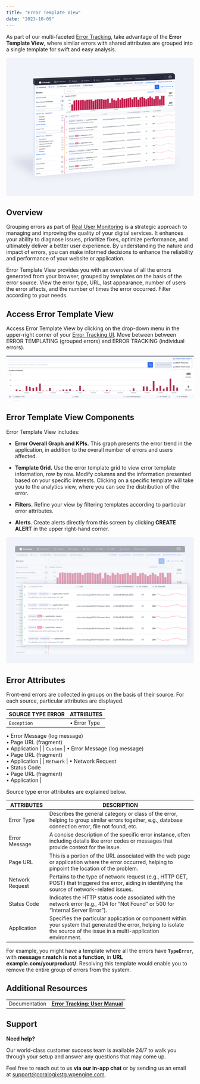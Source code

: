 ```yaml
---
title: "Error Template View"
date: "2023-10-09"
---
```


As part of our multi-faceted [Error Tracking](https://coralogixstg.wpengine.com/docs/error-tracking/), take advantage of the **Error Template View**, where similar errors with shared attributes are grouped into a single template for swift and easy analysis.

![Error Template View Coralogix RUM](images/Untitled-4-2.png)

## Overview

Grouping errors as part of [Real User Monitoring](https://coralogixstg.wpengine.com/docs/real-user-monitoring/) is a strategic approach to managing and improving the quality of your digital services. It enhances your ability to diagnose issues, prioritize fixes, optimize performance, and ultimately deliver a better user experience. By understanding the nature and impact of errors, you can make informed decisions to enhance the reliability and performance of your website or application.

Error Template View provides you with an overview of all the errors generated from your browser, grouped by templates on the basis of the error source. View the error type, URL, last appearance, number of users the error affects, and the number of times the error occurred. Filter according to your needs.

## Access Error Template View

Access Error Template View by clicking on the drop-down menu in the upper-right corner of your [Error Tracking UI](https://coralogixstg.wpengine.com/docs/error-tracking-user-manual/). Move between between ERROR TEMPLATING (grouped errors) and ERROR TRACKING (individual errors).

![Error Template View RUM Coralogix](images/image-2.png)

## Error Template View Components

Error Template View includes:

- **Error Overall Graph and KPIs.** This graph presents the error trend in the application, in addition to the overall number of errors and users affected.

- **Template Grid.** Use the error template grid to view error template information, row by row. Modify columns and the information presented based on your specific interests. Clicking on a specific template will take you to the analytics view, where you can see the distribution of the error.

- **Filters.** Refine your view by filtering templates according to particular error attributes.

- **Alerts**. Create alerts directly from this screen by clicking **CREATE ALERT** in the upper right-hand corner.

![Error Template View RUM Coralogix](images/Untitled-5.png)

## Error Attributes

Front-end errors are collected in groups on the basis of their source. For each source, particular attributes are displayed.

| SOURCE TYPE ERROR | ATTRIBUTES |
| --- | --- |
| `Exception` | • Error Type  
• Error Message (log message)  
• Page URL (fragment)  
• Application |
| `Custom` | • Error Message (log message)  
• Page URL (fragment)  
• Application |
| `Network` | • Network Request  
• Status Code  
• Page URL (fragment)  
• Application |

Source type error attributes are explained below.

| ATTRIBUTES | DESCRIPTION |
| --- | --- |
| Error Type | Describes the general category or class of the error, helping to group similar errors together, e.g., database connection error, file not found, etc. |
| Error Message | A concise description of the specific error instance, often including details like error codes or messages that provide context for the issue. |
| Page URL | This is a portion of the URL associated with the web page or application where the error occurred, helping to pinpoint the location of the problem. |
| Network Request | Pertains to the type of network request (e.g., HTTP GET, POST) that triggered the error, aiding in identifying the source of network-related issues. |
| Status Code | Indicates the HTTP status code associated with the network error (e.g., 404 for “Not Found” or 500 for “Internal Server Error”). |
| Application | Specifies the particular application or component within your system that generated the error, helping to isolate the source of the issue in a multi-application environment. |

For example, you might have a template where all the errors have **`TypeError`**, with **message r.match is not a function**, in **URL example.com/yourproduct/**. Resolving this template would enable you to remove the entire group of errors from the system.

## Additional Resources

<table><tbody><tr><td>Documentation</td><td><strong><a href="https://coralogixstg.wpengine.com/docs/error-tracking-user-manual/">Error Tracking: User Manual</a></strong></td></tr></tbody></table>

## Support

**Need help?**

Our world-class customer success team is available 24/7 to walk you through your setup and answer any questions that may come up.

Feel free to reach out to us **via our in-app chat** or by sending us an email at [support@coralogixstg.wpengine.com](mailto:support@coralogixstg.wpengine.com).
